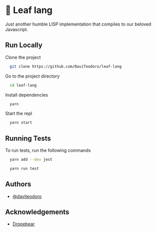 # 🍃 Leaf lang

Just another humble LISP implementation that compiles to our beloved Javascript.

## Run Locally

Clone the project

```bash
  git clone https://github.com/DaviTeodoro/leaf-lang
```

Go to the project directory

```bash
  cd leaf-lang
```

Install dependencies

```bash
  yarn
```

Start the repl

```bash
  yarn start
```

## Running Tests

To run tests, run the following commands

```bash
  yarn add --dev jest
```

```bash
  yarn run test
```

## Authors

- [@daviteodoro](https://github.com/daviteodoro)

## Acknowledgements

- [Dropebear](https://github.com/stevekinney/dropbear)
